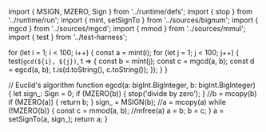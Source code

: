 import { MSIGN, MZERO, Sign } from '../runtime/defs';
import { stop } from '../runtime/run';
import { mint, setSignTo } from '../sources/bignum';
import { mgcd } from '../sources/mgcd';
import { mmod } from '../sources/mmul';
import { test } from '../test-harness';

for (let i = 1; i < 100; i++) {
  const a = mint(i);
  for (let j = 1; j < 100; j++) {
    test(`gcd(${i}, ${j})`, t => {
      const b = mint(j);
      const c = mgcd(a, b);
      const d = egcd(a, b);
      t.is(d.toString(), c.toString());
    });
  }
}

// Euclid's algorithm
function egcd(a: bigInt.BigInteger, b: bigInt.BigInteger) {
  let sign_: Sign = 0;
  if (MZERO(b)) {
    stop('divide by zero');
  }
  //b = mcopy(b)
  if (MZERO(a)) {
    return b;
  }
  sign_ = MSIGN(b);
  //a = mcopy(a)
  while (!MZERO(b)) {
    const c = mmod(a, b);
    //mfree(a)
    a = b;
    b = c;
  }
  a = setSignTo(a, sign_);
  return a;
}
